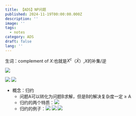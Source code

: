 ```yaml
---
title: 【ADS】NP问题
published: 2024-11-19T00:00:00.000Z
description: ''
image: ''
tags:
  - notes
category: ADS
draft: false
lang: ''
---
```

生词：complement of $X$:也就是$X^c$（$\bar{X}$）,$X$的补集/逆


![](/media/17294768970224/17320037424163.png)


![](/media/17294768970224/17320037546545.png)
![](/media/17294768970224/17320037757489.png)

* 概念：归约
    * 问题A可以转化为问题B求解，但是B的解决复杂度一定 ≥ A
    * 归约的两个特质：![](/media/17294768970224/17320039091251.png)
    * 归约的例子：![](/media/17294768970224/17320039322899.png)
![](/media/17294768970224/17320117774977.png)
![](/media/17294768970224/17320117900632.png)


